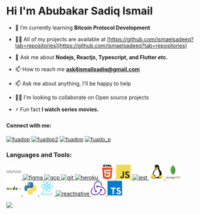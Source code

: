 <!-- ![template](/template.jpg) -->
<!-- <img src="https://raw.githubusercontent.com/ABSphreak/ABSphreak/master/gifs/Hi.gif" width="10px"> -->
# Hi I'm Abubakar Sadiq Ismail
<!-- ![](https://komarev.com/ghpvc/?username=ismaelsadeeq&color=blue) -->
<!-- <h3 align="center">My primary coding language: Javascript</h3> -->

<!--<p align="left"> <img src="https://komarev.com/ghpvc/?username=ismaelsadeeq&color=blue&label=Profile%20views&color=0e75b6&style=flat" alt="fuadop" /> </p>-->

- 🌱 I’m currently learning **Bitcoin Protocol Development**

- 👨‍💻 All of my projects are available at [https://github.com/ismaelsadeeq?tab=repositories](https://github.com/ismaelsadeeq?tab=repositories)

- 💬 Ask me about **Nodejs, Reactjs, Typescript, and Flutter etc.**

- 📫 How to reach me **ask4ismailsadiq@gmail.com**
- 📫 Ask me about anything, I'll be happy to help
- 👨‍💻 I'm looking to collaborate on Open source projects

- ⚡ Fun fact **I watch series movies.**

<h4 align="left">Connect with me:</h4>
<p align="left">
<a href="https://dev.to/sadeeq_ismaela" target="blank"><img align="center" src="https://cdn.jsdelivr.net/npm/simple-icons@3.0.1/icons/dev-dot-to.svg" alt="fuadop" height="30" width="40" /></a>
<a href="https://twitter.com/sadeeq_ismaela" target="blank"><img align="center" src="https://raw.githubusercontent.com/rahuldkjain/github-profile-readme-generator/master/src/images/icons/Social/twitter.svg" alt="fuadop2" height="30" width="40" /></a>
<a href="https://www.linkedin.com/in/abubakharismail/" target="blank"><img align="center" src="https://raw.githubusercontent.com/rahuldkjain/github-profile-readme-generator/master/src/images/icons/Social/linked-in-alt.svg" alt="fuadop" height="30" width="40" /></a>
<a href="https://instagram.com/african_coder" target="blank"><img align="center" src="https://raw.githubusercontent.com/rahuldkjain/github-profile-readme-generator/master/src/images/icons/Social/instagram.svg" alt="fuado_p" height="30" width="40" /></a>
</p>

<h3 align="left">Languages and Tools:</h3>
<p align="left"> <a href="https://expressjs.com" target="_blank"> <img src="https://raw.githubusercontent.com/devicons/devicon/master/icons/express/express-original-wordmark.svg" alt="express" width="40" height="40"/> </a> <a href="https://www.figma.com/" target="_blank"> <img src="https://www.vectorlogo.zone/logos/figma/figma-icon.svg" alt="figma" width="40" height="40"/> </a><a href="https://cloud.google.com" target="_blank"> <img src="https://www.vectorlogo.zone/logos/google_cloud/google_cloud-icon.svg" alt="gcp" width="40" height="40"/> </a> <a href="https://git-scm.com/" target="_blank"> <img src="https://www.vectorlogo.zone/logos/git-scm/git-scm-icon.svg" alt="git" width="40" height="40"/> </a><a href="https://heroku.com" target="_blank"> <img src="https://www.vectorlogo.zone/logos/heroku/heroku-icon.svg" alt="heroku" width="40" height="40"/> </a> <a href="https://www.w3.org/html/" target="_blank"> <img src="https://raw.githubusercontent.com/devicons/devicon/master/icons/html5/html5-original-wordmark.svg" alt="html5" width="40" height="40"/> </a> <a href="https://developer.mozilla.org/en-US/docs/Web/JavaScript" target="_blank"> <img src="https://raw.githubusercontent.com/devicons/devicon/master/icons/javascript/javascript-original.svg" alt="javascript" width="40" height="40"/> </a> <a href="https://jestjs.io" target="_blank"> <img src="https://www.vectorlogo.zone/logos/jestjsio/jestjsio-icon.svg" alt="jest" width="40" height="40"/> </a> <a href="https://www.linux.org/" target="_blank"> <img src="https://raw.githubusercontent.com/devicons/devicon/master/icons/linux/linux-original.svg" alt="linux" width="40" height="40"/> </a> <a href="https://www.mongodb.com/" target="_blank"> <img src="https://raw.githubusercontent.com/devicons/devicon/master/icons/mongodb/mongodb-original-wordmark.svg" alt="mongodb" width="40" height="40"/> </a><a href="https://nodejs.org" target="_blank"> <img src="https://raw.githubusercontent.com/devicons/devicon/master/icons/nodejs/nodejs-original-wordmark.svg" alt="nodejs" width="40" height="40"/> </a> <a href="https://www.python.org" target="_blank"> <img src="https://raw.githubusercontent.com/devicons/devicon/master/icons/python/python-original.svg" alt="python" width="40" height="40"/> </a> <a href="https://reactjs.org/" target="_blank"> <img src="https://raw.githubusercontent.com/devicons/devicon/master/icons/react/react-original-wordmark.svg" alt="react" width="40" height="40"/> </a> <a href="https://reactnative.dev/" target="_blank"> <img src="https://reactnative.dev/img/header_logo.svg" alt="reactnative" width="40" height="40"/> </a> <a href="https://redux.js.org" target="_blank"> <img src="https://raw.githubusercontent.com/devicons/devicon/master/icons/redux/redux-original.svg" alt="redux" width="40" height="40"/> </a> <a href="https://www.typescriptlang.org/" target="_blank"> <img src="https://raw.githubusercontent.com/devicons/devicon/master/icons/typescript/typescript-original.svg" alt="typescript" width="40" height="40"/> </a>
</p>
<p>
  <img src="https://github-readme-streak-stats.herokuapp.com/?user=ismaelsadeeq" >

  </p>
